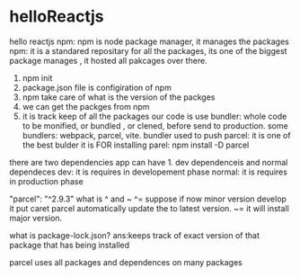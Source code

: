 # helloReactjs

hello reactjs
npm: npm is node package manager, it manages the packages
npm: it is a standared repositary for all the packages, its one of the biggest package manages , it hosted all pakcages over there.

1. npm init
2. package.json file is configiration of npm
3. npm take care of what is the version of the packges
4. we can get the packges from npm
5. it is track keep of all the packages our code is use
   bundler: whole code to be monified, or bundled , or clened, before send to production.
   some bundlers: webpack, parcel, vite. bundler used to push
   parcel: it is one of the best bulder it is
   FOR installing parel: npm install -D parcel

there are two dependencies app can have 1. dev dependenceis and normal dependeces
dev: it is requires in developement phase
normal: it is requires in production phase

"parcel": "^2.9.3" what is ^ and ~
^= suppose if now minor version develop it put caret parcel automatically update the to latest version.
~= it will install major version.

what is package-lock.json?
ans:keeps track of exact version of that package that has being installed

parcel uses all packages and dependences on many packages
